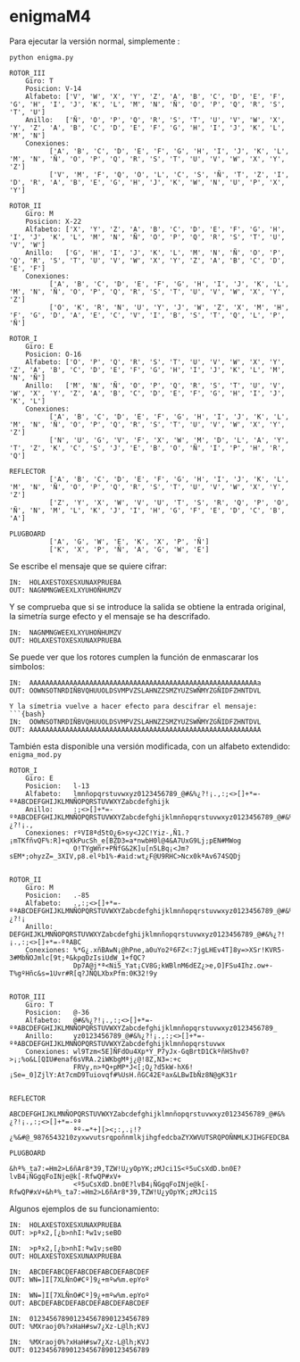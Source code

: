 # enigmaM4

Para ejecutar la versión normal, simplemente :
```{bash}
python enigma.py
```

```{bash}
ROTOR_III
	Giro: T
	Posicion: V-14
	Alfabeto: ['V', 'W', 'X', 'Y', 'Z', 'A', 'B', 'C', 'D', 'E', 'F', 'G', 'H', 'I', 'J', 'K', 'L', 'M', 'N', 'Ñ', 'O', 'P', 'Q', 'R', 'S', 'T', 'U']
	Anillo:   ['Ñ', 'O', 'P', 'Q', 'R', 'S', 'T', 'U', 'V', 'W', 'X', 'Y', 'Z', 'A', 'B', 'C', 'D', 'E', 'F', 'G', 'H', 'I', 'J', 'K', 'L', 'M', 'N']
	Conexiones:
		  ['A', 'B', 'C', 'D', 'E', 'F', 'G', 'H', 'I', 'J', 'K', 'L', 'M', 'N', 'Ñ', 'O', 'P', 'Q', 'R', 'S', 'T', 'U', 'V', 'W', 'X', 'Y', 'Z']
		  ['V', 'M', 'F', 'Q', 'O', 'L', 'C', 'S', 'Ñ', 'T', 'Z', 'I', 'D', 'R', 'A', 'B', 'E', 'G', 'H', 'J', 'K', 'W', 'N', 'U', 'P', 'X', 'Y']

ROTOR_II
	Giro: M
	Posicion: X-22
	Alfabeto: ['X', 'Y', 'Z', 'A', 'B', 'C', 'D', 'E', 'F', 'G', 'H', 'I', 'J', 'K', 'L', 'M', 'N', 'Ñ', 'O', 'P', 'Q', 'R', 'S', 'T', 'U', 'V', 'W']
	Anillo:   ['G', 'H', 'I', 'J', 'K', 'L', 'M', 'N', 'Ñ', 'O', 'P', 'Q', 'R', 'S', 'T', 'U', 'V', 'W', 'X', 'Y', 'Z', 'A', 'B', 'C', 'D', 'E', 'F']
	Conexiones:
		  ['A', 'B', 'C', 'D', 'E', 'F', 'G', 'H', 'I', 'J', 'K', 'L', 'M', 'N', 'Ñ', 'O', 'P', 'Q', 'R', 'S', 'T', 'U', 'V', 'W', 'X', 'Y', 'Z']
		  ['O', 'K', 'R', 'N', 'U', 'Y', 'J', 'W', 'Z', 'X', 'M', 'H', 'F', 'G', 'D', 'A', 'E', 'C', 'V', 'I', 'B', 'S', 'T', 'Q', 'L', 'P', 'Ñ']

ROTOR_I
	Giro: E
	Posicion: O-16
	Alfabeto: ['O', 'P', 'Q', 'R', 'S', 'T', 'U', 'V', 'W', 'X', 'Y', 'Z', 'A', 'B', 'C', 'D', 'E', 'F', 'G', 'H', 'I', 'J', 'K', 'L', 'M', 'N', 'Ñ']
	Anillo:   ['M', 'N', 'Ñ', 'O', 'P', 'Q', 'R', 'S', 'T', 'U', 'V', 'W', 'X', 'Y', 'Z', 'A', 'B', 'C', 'D', 'E', 'F', 'G', 'H', 'I', 'J', 'K', 'L']
	Conexiones:
		  ['A', 'B', 'C', 'D', 'E', 'F', 'G', 'H', 'I', 'J', 'K', 'L', 'M', 'N', 'Ñ', 'O', 'P', 'Q', 'R', 'S', 'T', 'U', 'V', 'W', 'X', 'Y', 'Z']
		  ['N', 'U', 'G', 'V', 'F', 'X', 'W', 'M', 'D', 'L', 'A', 'Y', 'T', 'Z', 'K', 'C', 'S', 'J', 'E', 'B', 'O', 'Ñ', 'I', 'P', 'H', 'R', 'Q']

REFLECTOR
		  ['A', 'B', 'C', 'D', 'E', 'F', 'G', 'H', 'I', 'J', 'K', 'L', 'M', 'N', 'Ñ', 'O', 'P', 'Q', 'R', 'S', 'T', 'U', 'V', 'W', 'X', 'Y', 'Z']
		  ['Z', 'Y', 'X', 'W', 'V', 'U', 'T', 'S', 'R', 'Q', 'P', 'O', 'Ñ', 'N', 'M', 'L', 'K', 'J', 'I', 'H', 'G', 'F', 'E', 'D', 'C', 'B', 'A']

PLUGBOARD
		  ['A', 'G', 'W', 'E', 'K', 'X', 'P', 'Ñ']
		  ['K', 'X', 'P', 'Ñ', 'A', 'G', 'W', 'E']
```

Se escribe el mensaje que se quiere cifrar:

```{bash}
IN:  HOLAXESTOXESXUNAXPRUEBA
OUT: NAGNMNGWEEXLXYUHOÑHUMZV
```


Y se comprueba que si se introduce la salida se obtiene la entrada original, la simetría surge efecto y el mensaje se ha descrifado.
```{bash}
IN:  NAGNMNGWEEXLXYUHOÑHUMZV
OUT: HOLAXESTOXESXUNAXPRUEBA
```

Se puede ver que los rotores cumplen la función de enmascarar los simbolos:
```{bash}
IN:  AAAAAAAAAAAAAAAAAAAAAAAAAAAAAAAAAAAAAAAAAAAAAAAAAAAAAAAAAa
OUT: OOWNSOTNRDIÑBVQHUUOLDSVMPVZSLAHNZZSMZYUZSWÑMYZGÑIDFZHNTDVL

Y la símetria vuelve a hacer efecto para descifrar el mensaje:
```{bash}
IN:  OOWNSOTNRDIÑBVQHUUOLDSVMPVZSLAHNZZSMZYUZSWÑMYZGÑIDFZHNTDVL
OUT: AAAAAAAAAAAAAAAAAAAAAAAAAAAAAAAAAAAAAAAAAAAAAAAAAAAAAAAAAA
```



También esta disponible una versión modificada, con un alfabeto extendido: `enigma_mod.py`

```{bash}
ROTOR_I
	Giro: E
	Posicion:   l-13
	Alfabeto:   lmnñopqrstuvwxyz0123456789_@#&%¿?!¡.,:;<>[]+*=-ºªABCDEFGHIJKLMNÑOPQRSTUVWXYZabcdefghijk
	Anillo:     :;<>[]+*=-ºªABCDEFGHIJKLMNÑOPQRSTUVWXYZabcdefghijklmnñopqrstuvwxyz0123456789_@#&%¿?!¡.,
	Conexiones: rºVI8ªd5tO¿6>sy<J2C!Yiz-,Ñ1.?¡mTKfñvQF%:R]+qXkPucSh_e[BZD3=a*nwbH0l@4&A7UxG9Lj;pEN#MWog
	            O!TYgWñr+PÑfG&2K]u[n5LBq¡<Jm?sEM*;ohyzZ=_3XIV,p8.elºb1%-#aid:wt¿F@U9RHC>Ncx0kªAv674SQDj


ROTOR_II
	Giro: M
	Posicion:   .-85
	Alfabeto:   .,:;<>[]+*=-ºªABCDEFGHIJKLMNÑOPQRSTUVWXYZabcdefghijklmnñopqrstuvwxyz0123456789_@#&%¿?!¡
	Anillo:     DEFGHIJKLMNÑOPQRSTUVWXYZabcdefghijklmnñopqrstuvwxyz0123456789_@#&%¿?!¡.,:;<>[]+*=-ºªABC
	Conexiones: %*G¿.xñBAwN¡@hPne,a0uYo2º6FZ<:7jgLHEv4T]8y=>XSr!KVR5-3#MbÑOJmlc[9t;ª&kpqDzIsiUdW_1+fQC?
	            Dp7A@j*ª<Ni5_Yat¡CV8G;kWBlnM6dEZ¿>e,O]FSu4Ihz.ow+-T%gºHñc&s=1Uvr#R[q?JÑQLXbxPfm:0K32!9y


ROTOR_III
	Giro: T
	Posicion:   @-36
	Alfabeto:   @#&%¿?!¡.,:;<>[]+*=-ºªABCDEFGHIJKLMNÑOPQRSTUVWXYZabcdefghijklmnñopqrstuvwxyz0123456789_
	Anillo:     yz0123456789_@#&%¿?!¡.,:;<>[]+*=-ºªABCDEFGHIJKLMNÑOPQRSTUVWXYZabcdefghijklmnñopqrstuvwx
	Conexiones: wl9Tzm<5E]ÑFdOu4Xp*Y_P7yJx-GqBrtD1CkºñHShv0?>¡;%o&L[QIU#enaf6sVRA.2iWKbgMªj¿@!8Z,N3=:+c
	            FRVy,n>ªQ+pMP*J<[;O¿?d5kW-hX6!¡Se=_0]ZjlY:At7cmD9Tuiovqf#%UsH.ñGC42Eºax&LBwIbÑz8N@gK31r


REFLECTOR
	            ABCDEFGHIJKLMNÑOPQRSTUVWXYZabcdefghijklmnñopqrstuvwxyz0123456789_@#&%¿?!¡.,:;<>[]+*=-ºª
	            ªº-=*+][><;:,.¡!?¿%&#@_9876543210zyxwvutsrqpoñnmlkjihgfedcbaZYXWVUTSRQPOÑNMLKJIHGFEDCBA

PLUGBOARD
	            &hª%_ta7:=Hm2>L6ñAr8*39,TZW!U¿yOpYK;zMJci1S<º5uCsXdD.bn0E?lvB4¡ÑGgqFoINje@k[-RfwQP#xV+
	            <º5uCsXdD.bn0E?lvB4¡ÑGgqFoINje@k[-RfwQP#xV+&hª%_ta7:=Hm2>L6ñAr8*39,TZW!U¿yOpYK;zMJci1S
```


Algunos ejemplos de su funcionamiento: 

```{bash}
IN:  HOLAXESTOXESXUNAXPRUEBA       
OUT: >pªx2,[¿b>nhI:ªw1v;seBO

IN:  >pªx2,[¿b>nhI:ªw1v;seBO
OUT: HOLAXESTOXESXUNAXPRUEBA
```

```{bash}
IN:  ABCDEFABCDEFABCDEFABCDEFABCDEF
OUT: WN=]I[7XLÑnO#Cº]9¿+mºw%m.epYoº

IN:  WN=]I[7XLÑnO#Cº]9¿+mºw%m.epYoº
OUT: ABCDEFABCDEFABCDEFABCDEFABCDEF
```

```{bash}
IN:  012345678901234567890123456789
OUT: %MXraoj0%?xHaH#sw7¿Xz-L@lh;KVJ

IN:  %MXraoj0%?xHaH#sw7¿Xz-L@lh;KVJ
OUT: 012345678901234567890123456789
```


